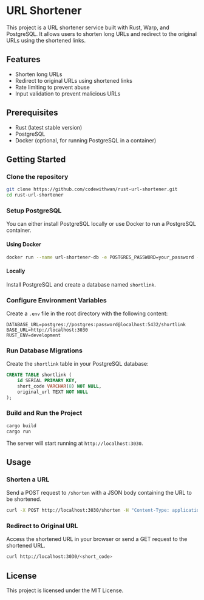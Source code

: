 # URL Shortener

This project is a URL shortener service built with Rust, Warp, and PostgreSQL. It allows users to shorten long URLs and redirect to the original URLs using the shortened links.

## Features

- Shorten long URLs
- Redirect to original URLs using shortened links
- Rate limiting to prevent abuse
- Input validation to prevent malicious URLs

## Prerequisites

- Rust (latest stable version)
- PostgreSQL
- Docker (optional, for running PostgreSQL in a container)

## Getting Started

### Clone the repository

```sh
git clone https://github.com/codewithwan/rust-url-shortener.git
cd rust-url-shortener
```

### Setup PostgreSQL

You can either install PostgreSQL locally or use Docker to run a PostgreSQL container.

#### Using Docker

```sh
docker run --name url-shortener-db -e POSTGRES_PASSWORD=your_password -e POSTGRES_DB=shortlink -p 5432:5432 -d postgres
```

#### Locally

Install PostgreSQL and create a database named `shortlink`.

### Configure Environment Variables

Create a `.env` file in the root directory with the following content:

```properties
DATABASE_URL=postgres://postgres:password@localhost:5432/shortlink
BASE_URL=http://localhost:3030
RUST_ENV=development
```

### Run Database Migrations

Create the `shortlink` table in your PostgreSQL database:

```sql
CREATE TABLE shortlink (
    id SERIAL PRIMARY KEY,
    short_code VARCHAR(8) NOT NULL,
    original_url TEXT NOT NULL
);
```

### Build and Run the Project

```sh
cargo build
cargo run
```

The server will start running at `http://localhost:3030`.

## Usage

### Shorten a URL

Send a POST request to `/shorten` with a JSON body containing the URL to be shortened.

```sh
curl -X POST http://localhost:3030/shorten -H "Content-Type: application/json" -d '{"url": "https://example.com"}'
```

### Redirect to Original URL

Access the shortened URL in your browser or send a GET request to the shortened URL.

```sh
curl http://localhost:3030/<short_code>
```

## License

This project is licensed under the MIT License.
